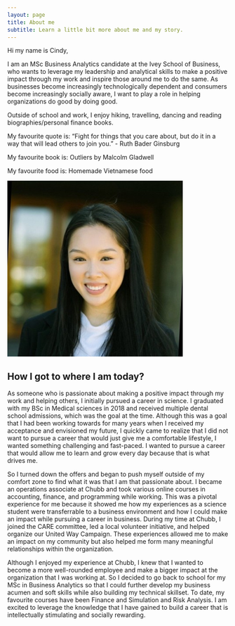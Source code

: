 ```yaml
---
layout: page
title: About me
subtitle: Learn a little bit more about me and my story.
---
```


Hi my name is Cindy, 

I am an MSc Business Analytics candidate at the Ivey School of Business, who wants to leverage my leadership and analytical skills to make a positive impact through my work and inspire those around me to do the same. As businesses become increasingly technologically dependent and consumers become increasingly socially aware, I want to play a role in helping organizations do good by doing good.

Outside of school and work, I enjoy hiking, travelling, dancing and reading biographies/personal finance books. 

My favourite quote is: “Fight for things that you care about, but do it in a way that will lead others to join you.” - Ruth Bader Ginsburg

My favourite book is: Outliers by Malcolm Gladwell

My favourite food is: Homemade Vietnamese food 

![Anh Cindy Nguyen](assets/img/profile.jpg)


## How I got to where I am today?

As someone who is passionate about making a positive impact through my work and helping others, I initially pursued a career in science. I graduated with my BSc in Medical sciences in 2018 and received multiple dental school admissions, which was the goal at the time. Although this was a goal that I had been working towards for many years when I received my acceptance and envisioned my future, I quickly came to realize that I did not want to pursue a career that would just give me a comfortable lifestyle, I wanted something challenging and fast-paced. I wanted to pursue a career that would allow me to learn and grow every day because that is what drives me. 

So I turned down the offers and began to push myself outside of my comfort zone to find what it was that I am that passionate about. I became an operations associate at Chubb and took various online courses in accounting, finance, and programming while working. This was a pivotal experience for me because it showed me how my experiences as a science student were transferrable to a business environment and how I could make an impact while pursuing a career in business. During my time at Chubb, I joined the CARE committee, led a local volunteer initiative, and helped organize our United Way Campaign. These experiences allowed me to make an impact on my community but also helped me form many meaningful relationships within the organization. 

Although I enjoyed my experience at Chubb, I knew that I wanted to become a more well-rounded employee and make a bigger impact at the organization that I was working at. So I decided to go back to school for my MSc in Business Analytics so that I could further develop my business acumen and soft skills while also building my technical skillset. To date, my favourite courses have been Finance and Simulation and Risk Analysis. I am excited to leverage the knowledge that I have gained to build a career that is intellectually stimulating and socially rewarding. 

